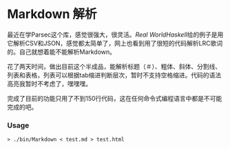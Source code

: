 # Markdown 解析

最近在学Parsec这个库，感觉很强大，很灵活。*Real WorldHaskell*给的例子是用它解析CSV和JSON，感觉都太简单了，网上也看到用了很短的代码解析LRC歌词的。自己就想着能不能解析Markdown。

花了两天时间，做出目前这个半成品，能解析标题（＃）、粗体、斜体、分割线、列表和表格，列表可以根据tab缩进判断层次，暂时不支持空格缩进。代码的语法高亮我暂时不考虑了，嘿嘿嘿。

完成了目前的功能只用了不到150行代码，这在任何命令式编程语言中都是不可能完成的吧。

### Usage
```
> ./bin/Markdown < test.md > test.html
```

